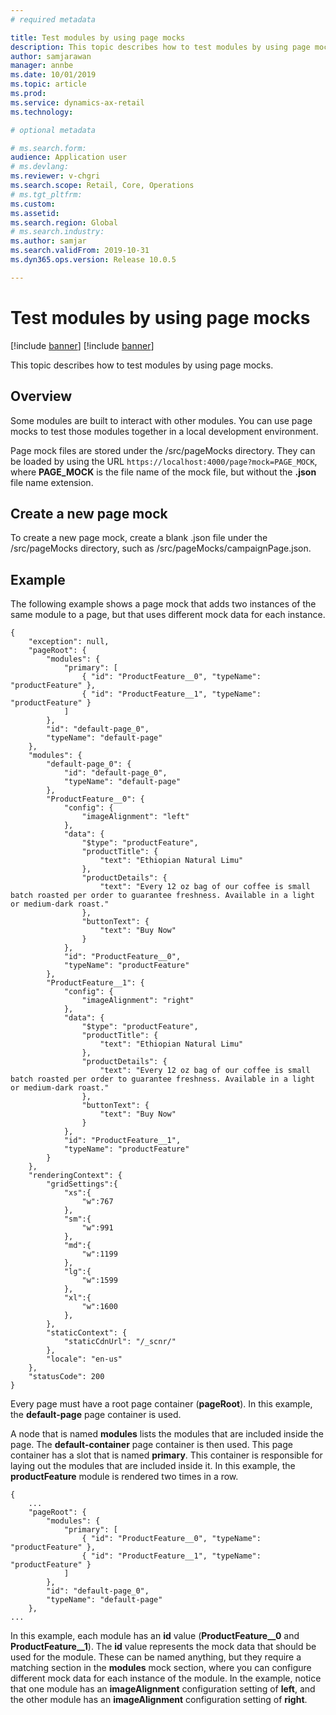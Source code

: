```yaml
---
# required metadata

title: Test modules by using page mocks
description: This topic describes how to test modules by using page mocks.
author: samjarawan
manager: annbe
ms.date: 10/01/2019
ms.topic: article
ms.prod: 
ms.service: dynamics-ax-retail
ms.technology: 

# optional metadata

# ms.search.form: 
audience: Application user
# ms.devlang: 
ms.reviewer: v-chgri
ms.search.scope: Retail, Core, Operations
# ms.tgt_pltfrm: 
ms.custom: 
ms.assetid: 
ms.search.region: Global
# ms.search.industry: 
ms.author: samjar
ms.search.validFrom: 2019-10-31
ms.dyn365.ops.version: Release 10.0.5

---
```

# Test modules by using page mocks

[!include [banner](../includes/preview-banner.md)]
[!include [banner](../includes/banner.md)]

This topic describes how to test modules by using page mocks.

## Overview

Some modules are built to interact with other modules. You can use page mocks to test those modules together in a local development environment.

Page mock files are stored under the /src/pageMocks directory. They can be loaded by using the URL `https://localhost:4000/page?mock=PAGE_MOCK`, where **PAGE\_MOCK** is the file name of the mock file, but without the **.json** file name extension.

## Create a new page mock

To create a new page mock, create a blank .json file under the /src/pageMocks directory, such as /src/pageMocks/campaignPage.json.

## Example

The following example shows a page mock that adds two instances of the same module to a page, but that uses different mock data for each instance.

```
{
    "exception": null,
    "pageRoot": {
        "modules": {
            "primary": [
                { "id": "ProductFeature__0", "typeName": "productFeature" },
                { "id": "ProductFeature__1", "typeName": "productFeature" }
            ]
        },
        "id": "default-page_0",
        "typeName": "default-page"
    },
    "modules": {
        "default-page_0": {
            "id": "default-page_0",
            "typeName": "default-page"
        },
        "ProductFeature__0": {
            "config": {
                "imageAlignment": "left"
            },
            "data": {
                "$type": "productFeature",
                "productTitle": {
                    "text": "Ethiopian Natural Limu"
                },
                "productDetails": {
                    "text": "Every 12 oz bag of our coffee is small batch roasted per order to guarantee freshness. Available in a light or medium-dark roast."
                },
                "buttonText": {
                    "text": "Buy Now"
                }
            },
            "id": "ProductFeature__0",
            "typeName": "productFeature"
        },
        "ProductFeature__1": {
            "config": {
                "imageAlignment": "right"
            },
            "data": {
                "$type": "productFeature",
                "productTitle": {
                    "text": "Ethiopian Natural Limu"
                },
                "productDetails": {
                    "text": "Every 12 oz bag of our coffee is small batch roasted per order to guarantee freshness. Available in a light or medium-dark roast."
                },
                "buttonText": {
                    "text": "Buy Now"
                }
            },
            "id": "ProductFeature__1",
            "typeName": "productFeature"
        }
    },
    "renderingContext": {
        "gridSettings":{
            "xs":{
                "w":767
            },
            "sm":{
                "w":991
            },
            "md":{
                "w":1199
            },
            "lg":{
                "w":1599
            },
            "xl":{
                "w":1600
            },
        },
        "staticContext": {
            "staticCdnUrl": "/_scnr/"
        },
        "locale": "en-us"
    },
    "statusCode": 200
}
```

Every page must have a root page container (**pageRoot**). In this example, the **default-page** page container is used.

A node that is named **modules** lists the modules that are included inside the page. The **default-container** page container is then used. This page container has a slot that is named **primary**. This container is responsible for laying out the modules that are included inside it. In this example, the **productFeature** module is rendered two times in a row.

```
{
    ...
    "pageRoot": {
        "modules": {
            "primary": [
                { "id": "ProductFeature__0", "typeName": "productFeature" },
                { "id": "ProductFeature__1", "typeName": "productFeature" }
            ]
        },
        "id": "default-page_0",
        "typeName": "default-page"
    },
...
```

In this example, each module has an **id** value (**ProductFeature\_\_0** and **ProductFeature\_\_1**). The **id** value represents the mock data that should be used for the module. These can be named anything, but they require a matching section in the **modules** mock section, where you can configure different mock data for each instance of the module. In the example, notice that one module has an **imageAlignment** configuration setting of **left**, and the other module has an **imageAlignment** configuration setting of **right**.

